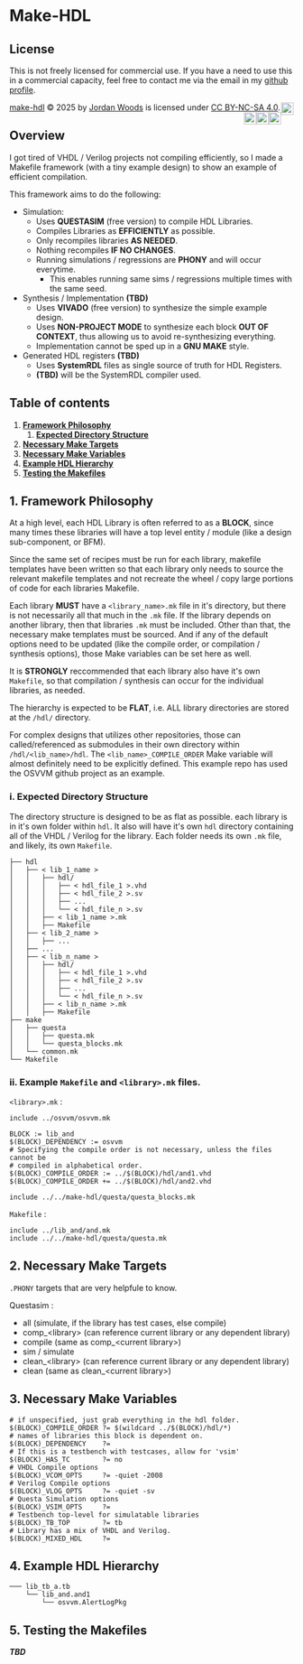 Make-HDL
========

## License

This is not freely licensed for commercial use. If you have a need to use this in a commercial capacity, feel free to contact me via the email in my [github profile](https://github.com/jordanfwoods).

[make-hdl](https://github.com/jordanfwoods/make-hdl) © 2025 by [Jordan Woods](https://github.com/jordanfwoods) is licensed under [CC BY-NC-SA 4.0](https://creativecommons.org/licenses/by-nc-sa/4.0/?ref=chooser-v1).
<img style="float:right;height:22px" src="https://mirrors.creativecommons.org/presskit/icons/cc.svg?ref=chooser-v1" alt="">
<img style="float:right;height:22px" src="https://mirrors.creativecommons.org/presskit/icons/by.svg?ref=chooser-v1" alt="">
<img style="float:right;height:22px" src="https://mirrors.creativecommons.org/presskit/icons/nc.svg?ref=chooser-v1" alt="">
<img style="float:right;height:22px" src="https://mirrors.creativecommons.org/presskit/icons/sa.svg?ref=chooser-v1" alt="">

## Overview

I got tired of VHDL / Verilog projects not compiling efficiently,
so I made a Makefile framework (with a tiny example design)
to show an example of efficient compilation.

This framework aims to do the following:

  * Simulation:
    * Uses **QUESTASIM** (free version) to compile HDL Libraries.
    * Compiles Libraries as **EFFICIENTLY** as possible.
    * Only recompiles libraries **AS NEEDED**.
    * Nothing recompiles **IF NO CHANGES**.
    * Running simulations / regressions are **PHONY** and will occur everytime.
        * This enables running same sims / regressions multiple times with the same seed.
  * Synthesis / Implementation **(TBD)**
    * Uses **VIVADO** (free version) to synthesize the simple example design.
    * Uses **NON-PROJECT MODE** to synthesize each block **OUT OF CONTEXT**, thus allowing us
      to avoid re-synthesizing everything.
    * Implementation cannot be sped up in a **GNU MAKE** style.
  * Generated HDL registers **(TBD)**
    * Uses **SystemRDL** files as single source of truth for HDL Registers.
    * **(TBD)** will be the SystemRDL compiler used.

## Table of contents
1. [**Framework Philosophy**](#philosophy)
    1. [**Expected Directory Structure**](#directory)
2. [**Necessary Make Targets**](#targets)
3. [**Necessary Make Variables**](#variables)
4. [**Example HDL Hierarchy**](#hierarchy)
5. [**Testing the Makefiles**](#testing)

## 1. Framework Philosophy <a name="philosophy"></a>

At a high level, each HDL Library is often referred to as a **BLOCK**, since many times
these libraries will have a top level entity / module (like a design sub-component, or BFM).

Since the same set of recipes must be run for each library, makefile templates have been written
so that each library only needs to source the relevant makefile templates and not recreate the
wheel / copy large portions of code for each libraries Makefile.

Each library **MUST** have a `<library_name>.mk` file in it's directory, but there is not necessarily
all that much in the `.mk` file. If the library depends on another library, then that libraries `.mk`
must be included. Other than that, the necessary make templates must be sourced. And if any of the default options need
to be updated (like the compile order, or compilation / synthesis options), those Make variables can be set here as well.

It is **STRONGLY** reccommended that each library also have it's own `Makefile`, so that compilation / synthesis can
occur for the individual libraries, as needed.

The hierarchy is expected to be **FLAT**, i.e. ALL library directories are stored at the `/hdl/` directory.

For complex designs that utilizes other repositories, those can called/referenced as submodules in their own directory within `/hdl/<lib_name>/hdl`.
The `<lib_name>_COMPILE_ORDER` Make variable will almost definitely need to be explicitly defined. This example repo has used the OSVVM github project as an example.

### i. Expected Directory Structure <a name="directory"></a>

The directory structure is designed to be as flat as possible. each library is in it's own folder within `hdl`. It also will have it's own `hdl` directory containing
all of the VHDL / Verilog for the library. Each folder needs its own `.mk` file, and likely, its own `Makefile`.

```
├── hdl
│   ├── < lib_1_name >
│   │   ├── hdl/
│   │   │   ├── < hdl_file_1 >.vhd
│   │   │   ├── < hdl_file_2 >.sv
│   │   │   ├── ...
│   │   │   └── < hdl_file_n >.sv
│   │   ├── < lib_1_name >.mk
│   │   ├── Makefile
│   ├── < lib_2_name >
│   │   ├── ...
│   ├── ...
│   ├── < lib_n_name >
│   │   ├── hdl/
│   │   │   ├── < hdl_file_1 >.vhd
│   │   │   ├── < hdl_file_2 >.sv
│   │   │   ├── ...
│   │   │   └── < hdl_file_n >.sv
│   │   ├── < lib_n_name >.mk
│   │   ├── Makefile
├── make
│   ├── questa
│   │   ├── questa.mk
│   │   └── questa_blocks.mk
│   └── common.mk
└── Makefile
```

### ii. Example `Makefile` and `<library>.mk` files.
`<library>.mk`  :
```make
include ../osvvm/osvvm.mk

BLOCK := lib_and
$(BLOCK)_DEPENDENCY := osvvm
# Specifying the compile order is not necessary, unless the files cannot be
# compiled in alphabetical order.
$(BLOCK)_COMPILE_ORDER := ../$(BLOCK)/hdl/and1.vhd
$(BLOCK)_COMPILE_ORDER += ../$(BLOCK)/hdl/and2.vhd

include ../../make-hdl/questa/questa_blocks.mk
```

`Makefile`  :
```make
include ../lib_and/and.mk
include ../../make-hdl/questa/questa.mk
```
## 2. Necessary Make Targets <a name="targets"></a>

`.PHONY` targets that are very helpfule to know.

Questasim   :
  * all (simulate, if the library has test cases, else compile)
  * comp_\<library> (can reference current library or any dependent library)
  * compile (same as comp_\<current library>)
  * sim / simulate
  * clean_\<library> (can reference current library or any dependent library)
  * clean (same as clean_\<current library>)

## 3. Necessary Make Variables <a name="variables"></a>

```make
# if unspecified, just grab everything in the hdl folder.
$(BLOCK)_COMPILE_ORDER ?= $(wildcard ../$(BLOCK)/hdl/*)
# names of libraries this block is dependent on.
$(BLOCK)_DEPENDENCY    ?=
# If this is a testbench with testcases, allow for 'vsim'
$(BLOCK)_HAS_TC        ?= no
# VHDL Compile options
$(BLOCK)_VCOM_OPTS     ?= -quiet -2008
# Verilog Compile options
$(BLOCK)_VLOG_OPTS     ?= -quiet -sv
# Questa Simulation options
$(BLOCK)_VSIM_OPTS     ?=
# Testbench top-level for simulatable libraries
$(BLOCK)_TB_TOP        ?= tb
# Library has a mix of VHDL and Verilog.
$(BLOCK)_MIXED_HDL     ?=
```

## 4. Example HDL Hierarchy <a name="hierarchy"></a>

```
─── lib_tb_a.tb
    └── lib_and.and1
        └── osvvm.AlertLogPkg
```

## 5. Testing the Makefiles <a name="testing"></a>

***TBD***

